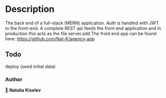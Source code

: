 # Description

The back end of a full-stack (MERN) application. Auth is handled with JWT to the front-end. A complete REST api feeds the front end application and in production this acts as the file server.add
The front end app can be found here: https://github.com/Nat-K/agency-app

## Todo

deploy (seed initial data)

### Author

👤 **Natalia Kiselev**
